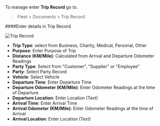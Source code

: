 <!-- title: Fleet: Trip Record -->
<!-- no-breadcrumbs -->

To manage enter **Trip Record** go to.

> Fleet > Documents > Trip Record


####Enter details in Trip Record


<img class="screenshot" alt="Trip Record" src="{{ docs_base_url }}/assets/img/trip-record/trip-record-1.png">
<ul>
 <li><strong>Trip Type</strong>: select from Business, Charity, Medical, Personal, Other</li>
 <li><strong>Purpose</strong>: Enter Purpose of Trip</li>
 <li><strong>Distance (KM/Mile)</strong>: Calculated from Arrival and Departure Odometer Readings</li>
 <li><strong>Party Type</strong>: Select from "Customer", "Supplier" or "Employee"</li>
 <li><strong>Party</strong>: Select Party Record</li>
 <li><strong>Vehicle</strong>: Select Vehicle</li>
 <li><strong>Departure Time</strong>: Enter Departure Time</li>
 <li><strong>Departure Odometer (KM/Mile)</strong>: Enter Odometer Readings at the time of Departure</li>
 <li><strong>Departure Location</strong>: Enter Location (Text)</li>
 <li><strong>Arrival Time</strong>: Enter Arrival Time</li>
 <li><strong>Arrival Odometer (KM/Mile)</strong>: Enter Odometer Readings at the time of Arrival</li>
 <li><strong>Arrival Location</strong>: Enter Location (Text)</li>
</ul>


<!-- autodoc -->
<!-- jinja -->
<!-- static -->